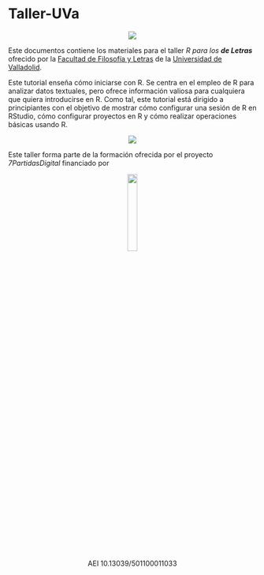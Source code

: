 # Taller-UVa
 
<p align="center">
<img src=https://fyl.uva.es/wp-content/uploads/2020/07/fyluva-logo.png>
</p>


Este documentos contiene los materiales para el taller _R para los **de Letras**_ ofrecido por la [Facultad de Filosofía y Letras](https://fyl.uva.es/) de la [Universidad de Valladolid](https://www.uva.es/export/sites/uva/).

Este tutorial enseña cómo iniciarse con R. Se centra en el empleo de R para analizar datos textuales, pero ofrece información valiosa para cualquiera que quiera introducirse en R. Como tal, este tutorial está dirigido a principiantes con el objetivo de mostrar cómo configurar una sesión de R en RStudio, cómo configurar proyectos en R y cómo realizar operaciones básicas usando R.

<p align="center">
<img src=https://f-origin.hypotheses.org/wp-content/blogs.dir/3658/files/2015/06/EXPLICIT-7PARTIDAS-e1495528094806.png>
</p>

Este taller forma parte de la formación ofrecida por el proyecto *7PartidasDigital* financiado por

<p align="center">
<img src="https://7partidas.hypotheses.org/files/2021/06/7P_2_logo.png" height=20% width=20%>
<br/>AEI 10.13039/501100011033
</p>